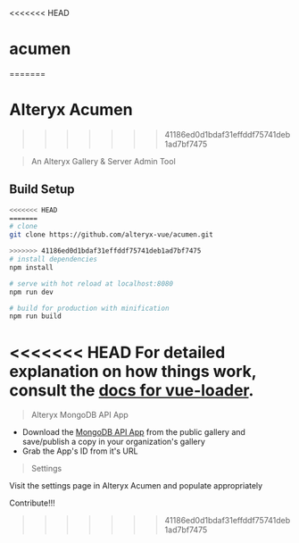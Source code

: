 <<<<<<< HEAD
# acumen
=======
# Alteryx Acumen
>>>>>>> 41186ed0d1bdaf31effddf75741deb1ad7bf7475

> An Alteryx Gallery & Server Admin Tool

## Build Setup

``` bash
<<<<<<< HEAD
=======
# clone
git clone https://github.com/alteryx-vue/acumen.git

>>>>>>> 41186ed0d1bdaf31effddf75741deb1ad7bf7475
# install dependencies
npm install

# serve with hot reload at localhost:8080
npm run dev

# build for production with minification
npm run build
```

<<<<<<< HEAD
For detailed explanation on how things work, consult the [docs for vue-loader](http://vuejs.github.io/vue-loader).
=======
> Alteryx MongoDB API App

- Download the [MongoDB API App](https://gallery.alteryx.com/#!app/Alteryx-MongoDB-API-App/5b1563a9826fd306ecb2a8ac) from the public gallery and save/publish a copy in your organization's gallery
- Grab the App's ID from it's URL

> Settings

Visit the settings page in Alteryx Acumen and populate appropriately

Contribute!!!
>>>>>>> 41186ed0d1bdaf31effddf75741deb1ad7bf7475
